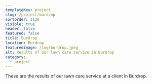 ```yaml
---
templateKey: project
slug: /project/burdrop
sortorder: 1120
visible: true
header: false
featured: false
title: Burdrop
location: Burdrop
featuredimage: /img/burdrop.jpeg
alt: Results of our lawn care service in Burdrop
category:
  - project
---
```

These are the results of our lawn care service at a client in Burdrop.


